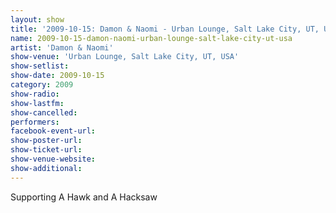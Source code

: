 ```yaml
---
layout: show
title: '2009-10-15: Damon & Naomi - Urban Lounge, Salt Lake City, UT, USA'
name: 2009-10-15-damon-naomi-urban-lounge-salt-lake-city-ut-usa
artist: 'Damon & Naomi'
show-venue: 'Urban Lounge, Salt Lake City, UT, USA'
show-setlist: 
show-date: 2009-10-15
category: 2009
show-radio: 
show-lastfm: 
show-cancelled: 
performers: 
facebook-event-url: 
show-poster-url: 
show-ticket-url: 
show-venue-website: 
show-additional: 
---
```


Supporting A Hawk and A Hacksaw